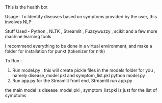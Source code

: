 This is the health bot 

Usage- To Identify diseases based on symptoms provided by the user, this involves NLP

Stuff Used - Python , NLTK , Streamlit , Fuzzywuzzy , scikit and a few more machine learning tools

I recommend everything to be done in a virtual environment, and make a folder for installation for punkt (tokenizer for nltk)

To Run :
 1. Run model.py , this will create pickle files in the models folder for you , namely disease_model.pkl and symptom_list.pkl
 python model.py
 2. Run app.py for the Streamlit front end,
 Streamlit run app.py

 the main model is disease_model.pkl , symptom_list.pkl is just for the list of symptoms

